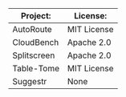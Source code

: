 |Project:     |License:    |
|-------------|------------|
|AutoRoute    |MIT License |
|CloudBench   |Apache 2.0  |
|Splitscreen  |Apache 2.0  |
|Table-Tome   |MIT License |
|Suggestr     |None        |
